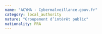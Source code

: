 ```yaml
---
name: "ACYMA - Cybermalveillance.gouv.fr"
category: local_authority
nature: "Groupement d’intérêt public"
nationality: FRA
---
```

    